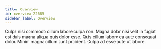 ```yaml
---
title: Overview
id: overview-22685
sidebar_label: Overview
---
```


Culpa nisi commodo cillum labore culpa non. Magna dolor nisi velit in fugiat est duis magna aliqua quis dolor esse. Quis cillum labore ea aute consequat dolor. Minim magna cillum sunt proident. Culpa ad esse aute ut labore.

